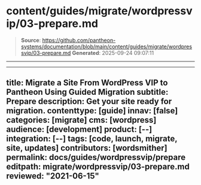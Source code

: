 # content/guides/migrate/wordpressvip/03-prepare.md

> **Source**: https://github.com/pantheon-systems/documentation/blob/main/content/guides/migrate/wordpressvip/03-prepare.md
> **Generated**: 2025-09-24 09:07:11

---

---
title: Migrate a Site From WordPress VIP to Pantheon Using Guided Migration
subtitle: Prepare
description: Get your site ready for migration.
contenttype: [guide]
innav: [false]
categories: [migrate]
cms: [wordpress]
audience: [development]
product: [--]
integration: [--]
tags: [code, launch, migrate, site, updates]
contributors: [wordsmither]
permalink: docs/guides/wordpressvip/prepare
editpath: migrate/wordpressvip/03-prepare.md
reviewed: "2021-06-15"
---

<Partial file="migrate/prepare.md" />